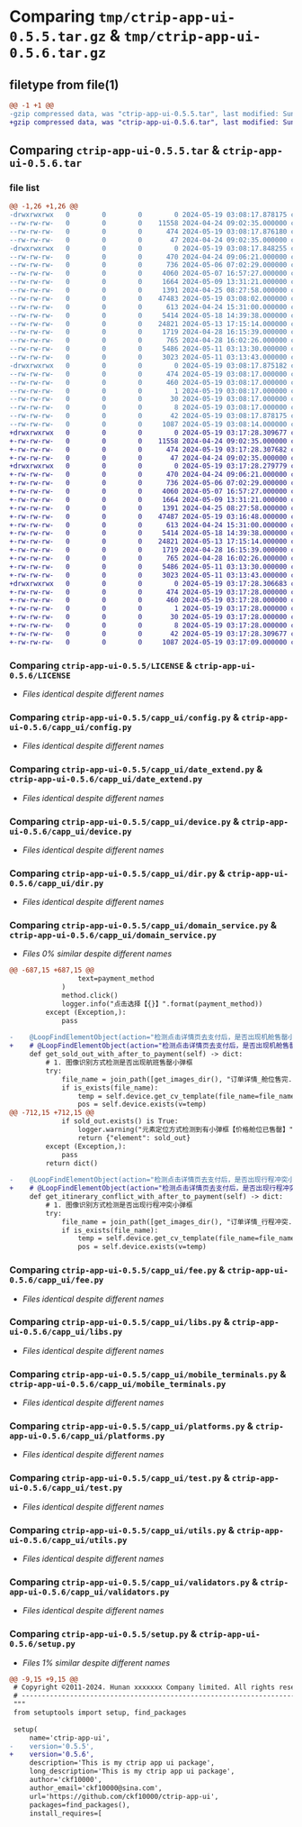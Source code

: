 # Comparing `tmp/ctrip-app-ui-0.5.5.tar.gz` & `tmp/ctrip-app-ui-0.5.6.tar.gz`

## filetype from file(1)

```diff
@@ -1 +1 @@
-gzip compressed data, was "ctrip-app-ui-0.5.5.tar", last modified: Sun May 19 03:08:17 2024, max compression
+gzip compressed data, was "ctrip-app-ui-0.5.6.tar", last modified: Sun May 19 03:17:28 2024, max compression
```

## Comparing `ctrip-app-ui-0.5.5.tar` & `ctrip-app-ui-0.5.6.tar`

### file list

```diff
@@ -1,26 +1,26 @@
-drwxrwxrwx   0        0        0        0 2024-05-19 03:08:17.878175 ctrip-app-ui-0.5.5/
--rw-rw-rw-   0        0        0    11558 2024-04-24 09:02:35.000000 ctrip-app-ui-0.5.5/LICENSE
--rw-rw-rw-   0        0        0      474 2024-05-19 03:08:17.876180 ctrip-app-ui-0.5.5/PKG-INFO
--rw-rw-rw-   0        0        0       47 2024-04-24 09:02:35.000000 ctrip-app-ui-0.5.5/README.md
-drwxrwxrwx   0        0        0        0 2024-05-19 03:08:17.848255 ctrip-app-ui-0.5.5/capp_ui/
--rw-rw-rw-   0        0        0      470 2024-04-24 09:06:21.000000 ctrip-app-ui-0.5.5/capp_ui/__init__.py
--rw-rw-rw-   0        0        0      736 2024-05-06 07:02:29.000000 ctrip-app-ui-0.5.5/capp_ui/config.py
--rw-rw-rw-   0        0        0     4060 2024-05-07 16:57:27.000000 ctrip-app-ui-0.5.5/capp_ui/date_extend.py
--rw-rw-rw-   0        0        0     1664 2024-05-09 13:31:21.000000 ctrip-app-ui-0.5.5/capp_ui/device.py
--rw-rw-rw-   0        0        0     1391 2024-04-25 08:27:58.000000 ctrip-app-ui-0.5.5/capp_ui/dir.py
--rw-rw-rw-   0        0        0    47483 2024-05-19 03:08:02.000000 ctrip-app-ui-0.5.5/capp_ui/domain_service.py
--rw-rw-rw-   0        0        0      613 2024-04-24 15:31:00.000000 ctrip-app-ui-0.5.5/capp_ui/fee.py
--rw-rw-rw-   0        0        0     5414 2024-05-18 14:39:38.000000 ctrip-app-ui-0.5.5/capp_ui/libs.py
--rw-rw-rw-   0        0        0    24821 2024-05-13 17:15:14.000000 ctrip-app-ui-0.5.5/capp_ui/mobile_terminals.py
--rw-rw-rw-   0        0        0     1719 2024-04-28 16:15:39.000000 ctrip-app-ui-0.5.5/capp_ui/platforms.py
--rw-rw-rw-   0        0        0      765 2024-04-28 16:02:26.000000 ctrip-app-ui-0.5.5/capp_ui/test.py
--rw-rw-rw-   0        0        0     5486 2024-05-11 03:13:30.000000 ctrip-app-ui-0.5.5/capp_ui/utils.py
--rw-rw-rw-   0        0        0     3023 2024-05-11 03:13:43.000000 ctrip-app-ui-0.5.5/capp_ui/validators.py
-drwxrwxrwx   0        0        0        0 2024-05-19 03:08:17.875182 ctrip-app-ui-0.5.5/ctrip_app_ui.egg-info/
--rw-rw-rw-   0        0        0      474 2024-05-19 03:08:17.000000 ctrip-app-ui-0.5.5/ctrip_app_ui.egg-info/PKG-INFO
--rw-rw-rw-   0        0        0      460 2024-05-19 03:08:17.000000 ctrip-app-ui-0.5.5/ctrip_app_ui.egg-info/SOURCES.txt
--rw-rw-rw-   0        0        0        1 2024-05-19 03:08:17.000000 ctrip-app-ui-0.5.5/ctrip_app_ui.egg-info/dependency_links.txt
--rw-rw-rw-   0        0        0       30 2024-05-19 03:08:17.000000 ctrip-app-ui-0.5.5/ctrip_app_ui.egg-info/requires.txt
--rw-rw-rw-   0        0        0        8 2024-05-19 03:08:17.000000 ctrip-app-ui-0.5.5/ctrip_app_ui.egg-info/top_level.txt
--rw-rw-rw-   0        0        0       42 2024-05-19 03:08:17.878175 ctrip-app-ui-0.5.5/setup.cfg
--rw-rw-rw-   0        0        0     1087 2024-05-19 03:08:14.000000 ctrip-app-ui-0.5.5/setup.py
+drwxrwxrwx   0        0        0        0 2024-05-19 03:17:28.309677 ctrip-app-ui-0.5.6/
+-rw-rw-rw-   0        0        0    11558 2024-04-24 09:02:35.000000 ctrip-app-ui-0.5.6/LICENSE
+-rw-rw-rw-   0        0        0      474 2024-05-19 03:17:28.307682 ctrip-app-ui-0.5.6/PKG-INFO
+-rw-rw-rw-   0        0        0       47 2024-04-24 09:02:35.000000 ctrip-app-ui-0.5.6/README.md
+drwxrwxrwx   0        0        0        0 2024-05-19 03:17:28.279779 ctrip-app-ui-0.5.6/capp_ui/
+-rw-rw-rw-   0        0        0      470 2024-04-24 09:06:21.000000 ctrip-app-ui-0.5.6/capp_ui/__init__.py
+-rw-rw-rw-   0        0        0      736 2024-05-06 07:02:29.000000 ctrip-app-ui-0.5.6/capp_ui/config.py
+-rw-rw-rw-   0        0        0     4060 2024-05-07 16:57:27.000000 ctrip-app-ui-0.5.6/capp_ui/date_extend.py
+-rw-rw-rw-   0        0        0     1664 2024-05-09 13:31:21.000000 ctrip-app-ui-0.5.6/capp_ui/device.py
+-rw-rw-rw-   0        0        0     1391 2024-04-25 08:27:58.000000 ctrip-app-ui-0.5.6/capp_ui/dir.py
+-rw-rw-rw-   0        0        0    47487 2024-05-19 03:16:48.000000 ctrip-app-ui-0.5.6/capp_ui/domain_service.py
+-rw-rw-rw-   0        0        0      613 2024-04-24 15:31:00.000000 ctrip-app-ui-0.5.6/capp_ui/fee.py
+-rw-rw-rw-   0        0        0     5414 2024-05-18 14:39:38.000000 ctrip-app-ui-0.5.6/capp_ui/libs.py
+-rw-rw-rw-   0        0        0    24821 2024-05-13 17:15:14.000000 ctrip-app-ui-0.5.6/capp_ui/mobile_terminals.py
+-rw-rw-rw-   0        0        0     1719 2024-04-28 16:15:39.000000 ctrip-app-ui-0.5.6/capp_ui/platforms.py
+-rw-rw-rw-   0        0        0      765 2024-04-28 16:02:26.000000 ctrip-app-ui-0.5.6/capp_ui/test.py
+-rw-rw-rw-   0        0        0     5486 2024-05-11 03:13:30.000000 ctrip-app-ui-0.5.6/capp_ui/utils.py
+-rw-rw-rw-   0        0        0     3023 2024-05-11 03:13:43.000000 ctrip-app-ui-0.5.6/capp_ui/validators.py
+drwxrwxrwx   0        0        0        0 2024-05-19 03:17:28.306683 ctrip-app-ui-0.5.6/ctrip_app_ui.egg-info/
+-rw-rw-rw-   0        0        0      474 2024-05-19 03:17:28.000000 ctrip-app-ui-0.5.6/ctrip_app_ui.egg-info/PKG-INFO
+-rw-rw-rw-   0        0        0      460 2024-05-19 03:17:28.000000 ctrip-app-ui-0.5.6/ctrip_app_ui.egg-info/SOURCES.txt
+-rw-rw-rw-   0        0        0        1 2024-05-19 03:17:28.000000 ctrip-app-ui-0.5.6/ctrip_app_ui.egg-info/dependency_links.txt
+-rw-rw-rw-   0        0        0       30 2024-05-19 03:17:28.000000 ctrip-app-ui-0.5.6/ctrip_app_ui.egg-info/requires.txt
+-rw-rw-rw-   0        0        0        8 2024-05-19 03:17:28.000000 ctrip-app-ui-0.5.6/ctrip_app_ui.egg-info/top_level.txt
+-rw-rw-rw-   0        0        0       42 2024-05-19 03:17:28.309677 ctrip-app-ui-0.5.6/setup.cfg
+-rw-rw-rw-   0        0        0     1087 2024-05-19 03:17:09.000000 ctrip-app-ui-0.5.6/setup.py
```

### Comparing `ctrip-app-ui-0.5.5/LICENSE` & `ctrip-app-ui-0.5.6/LICENSE`

 * *Files identical despite different names*

### Comparing `ctrip-app-ui-0.5.5/capp_ui/config.py` & `ctrip-app-ui-0.5.6/capp_ui/config.py`

 * *Files identical despite different names*

### Comparing `ctrip-app-ui-0.5.5/capp_ui/date_extend.py` & `ctrip-app-ui-0.5.6/capp_ui/date_extend.py`

 * *Files identical despite different names*

### Comparing `ctrip-app-ui-0.5.5/capp_ui/device.py` & `ctrip-app-ui-0.5.6/capp_ui/device.py`

 * *Files identical despite different names*

### Comparing `ctrip-app-ui-0.5.5/capp_ui/dir.py` & `ctrip-app-ui-0.5.6/capp_ui/dir.py`

 * *Files identical despite different names*

### Comparing `ctrip-app-ui-0.5.5/capp_ui/domain_service.py` & `ctrip-app-ui-0.5.6/capp_ui/domain_service.py`

 * *Files 0% similar despite different names*

```diff
@@ -687,15 +687,15 @@
                 text=payment_method
             )
             method.click()
             logger.info("点击选择【{}】".format(payment_method))
         except (Exception,):
             pass
 
-    @LoopFindElementObject(action="检测点击详情页去支付后，是否出现机舱售罄小弹框", loop=1, sleep=1)
+    # @LoopFindElementObject(action="检测点击详情页去支付后，是否出现机舱售罄小弹框", loop=1, sleep=1)
     def get_sold_out_with_after_to_payment(self) -> dict:
         # 1. 图像识别方式检测是否出现航班售罄小弹框
         try:
             file_name = join_path([get_images_dir(), "订单详情_舱位售完.png"])
             if is_exists(file_name):
                 temp = self.device.get_cv_template(file_name=file_name, threshold=0.9)
                 pos = self.device.exists(v=temp)
@@ -712,15 +712,15 @@
             if sold_out.exists() is True:
                 logger.warning("元素定位方式检测到有小弹框【价格舱位已售罄】")
                 return {"element": sold_out}
         except (Exception,):
             pass
         return dict()
 
-    @LoopFindElementObject(action="检测点击详情页去支付后，是否出现行程冲突小弹框", loop=1, sleep=1)
+    # @LoopFindElementObject(action="检测点击详情页去支付后，是否出现行程冲突小弹框", loop=1, sleep=1)
     def get_itinerary_conflict_with_after_to_payment(self) -> dict:
         # 1. 图像识别方式检测是否出现行程冲突小弹框
         try:
             file_name = join_path([get_images_dir(), "订单详情_行程冲突.png"])
             if is_exists(file_name):
                 temp = self.device.get_cv_template(file_name=file_name, threshold=0.9)
                 pos = self.device.exists(v=temp)
```

### Comparing `ctrip-app-ui-0.5.5/capp_ui/fee.py` & `ctrip-app-ui-0.5.6/capp_ui/fee.py`

 * *Files identical despite different names*

### Comparing `ctrip-app-ui-0.5.5/capp_ui/libs.py` & `ctrip-app-ui-0.5.6/capp_ui/libs.py`

 * *Files identical despite different names*

### Comparing `ctrip-app-ui-0.5.5/capp_ui/mobile_terminals.py` & `ctrip-app-ui-0.5.6/capp_ui/mobile_terminals.py`

 * *Files identical despite different names*

### Comparing `ctrip-app-ui-0.5.5/capp_ui/platforms.py` & `ctrip-app-ui-0.5.6/capp_ui/platforms.py`

 * *Files identical despite different names*

### Comparing `ctrip-app-ui-0.5.5/capp_ui/test.py` & `ctrip-app-ui-0.5.6/capp_ui/test.py`

 * *Files identical despite different names*

### Comparing `ctrip-app-ui-0.5.5/capp_ui/utils.py` & `ctrip-app-ui-0.5.6/capp_ui/utils.py`

 * *Files identical despite different names*

### Comparing `ctrip-app-ui-0.5.5/capp_ui/validators.py` & `ctrip-app-ui-0.5.6/capp_ui/validators.py`

 * *Files identical despite different names*

### Comparing `ctrip-app-ui-0.5.5/setup.py` & `ctrip-app-ui-0.5.6/setup.py`

 * *Files 1% similar despite different names*

```diff
@@ -9,15 +9,15 @@
 # Copyright ©2011-2024. Hunan xxxxxxx Company limited. All rights reserved.
 # ---------------------------------------------------------------------------------------------------------
 """
 from setuptools import setup, find_packages
 
 setup(
     name='ctrip-app-ui',
-    version='0.5.5',
+    version='0.5.6',
     description='This is my ctrip app ui package',
     long_description='This is my ctrip app ui package',
     author='ckf10000',
     author_email='ckf10000@sina.com',
     url='https://github.com/ckf10000/ctrip-app-ui',
     packages=find_packages(),
     install_requires=[
```

